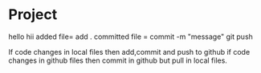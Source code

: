 # Project
hello
hii
added file= add .
committed file = commit -m "message"
git push


If code changes in local files then add,commit and push to github
if code changes in github files then commit in github but pull in local files.